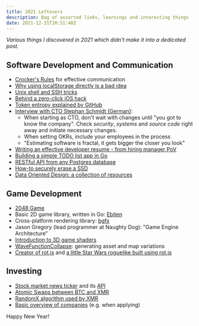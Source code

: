 ```yaml
---
title: 2021 Leftovers
description: Bag of assorted links, learnings and interesting things
date: 2021-12-31T20:51:48Z
---
```


*Various things I discovered in 2021 which didn't make it into a dedicated post.*

## Software Development and Communication

* [Crocker's Rules](https://www.lesswrong.com/tag/crockers-rules) for effective communication
* [Why using localStorage directly is a bad idea](https://michalzalecki.com/why-using-localStorage-directly-is-a-bad-idea/)
* [Unix shell and SSH tricks](https://sneak.berlin/20191011/stupid-unix-tricks/)
* [Behind a zero-click iOS hack](https://googleprojectzero.blogspot.com/2020/12/an-ios-zero-click-radio-proximity.html)
* [Token entropy explained by GitHub](https://github.blog/2021-04-05-behind-githubs-new-authentication-token-formats/)
* [Interview with CTO Stephan Schmidt (German)](https://www.golem.de/news/cto-coach-stephan-schmidt-ich-dachte-ich-bin-in-der-pate-geraten-2105-156026-2.html):
    - When starting as CTO, don't wait with changes until "you got to know the company". Check *security*, *systems* and *source code* right away and initiate necessary changes.
    - When setting OKRs, include your employees in the process
    - "Estimating software is fractal, it gets bigger the closer you look"
* [Writing an effective developer resume - from hiring manager PoV](https://stackoverflow.blog/2020/11/25/how-to-write-an-effective-developer-resume-advice-from-a-hiring-manager/)
* [Building a simple TODO list app in Go](https://betterprogramming.pub/build-a-simple-todolist-app-in-golang-82297ec25c7d)
* [RESTful API from any Postgres database](https://postgrest.org)
* [How-to securely erase a SSD](https://www.thomas-krenn.com/en/wiki/Perform_a_SSD_Secure_Erase)
* [Data Oriented Design: a collection of resources](https://github.com/dbartolini/data-oriented-design)

## Game Development

* [2048 Game](https://ebiten.org/examples/2048.html)
* Basic 2D game library, written in Go: [Ebiten](https://github.com/hajimehoshi/ebiten)
* Cross-platform rendering library: [bgfx](https://github.com/bkaradzic/bgfx)
* Jason Gregory (lead programmer at Naughty Dog): "Game Engine Architecture"
* [Introduction to 3D game shaders](https://github.com/lettier/3d-game-shaders-for-beginners)
* [WaveFunctionCollapse](https://github.com/mxgmn/WaveFunctionCollapse): generating asset and map variations
* [Creator of rot.js](https://ondras.zarovi.cz/) and [a little Star Wars roguelike built using rot.js](https://github.com/ondras/star-wars)

## Investing

* [Stock market news ticker](https://tickertick.com/) and its [API](https://github.com/hczhu/TickerTick-API)
* [Atomic Swaps between BTC and XMR](https://arxiv.org/pdf/2101.12332.pdf)
* [RandomX algorithm used by XMR](https://github.com/tevador/RandomX)
* [Basic overview of companies](https://www.crunchbase.com) (e.g. when applying)

Happy New Year!

